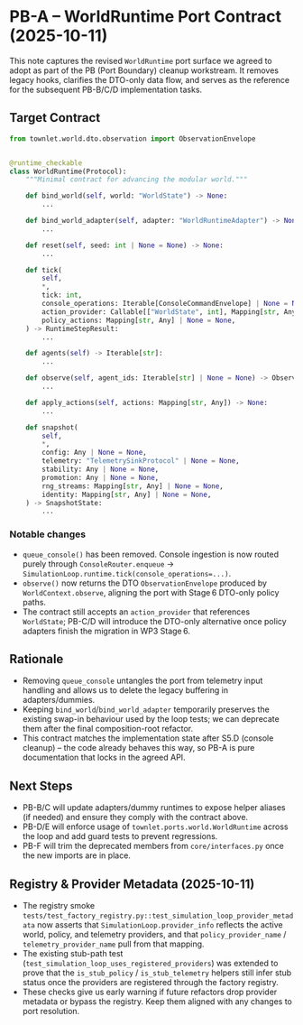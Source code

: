 # PB-A – WorldRuntime Port Contract (2025-10-11)

This note captures the revised `WorldRuntime` port surface we agreed to adopt
as part of the PB (Port Boundary) cleanup workstream. It removes legacy hooks,
clarifies the DTO-only data flow, and serves as the reference for the
subsequent PB-B/C/D implementation tasks.

## Target Contract

```python
from townlet.world.dto.observation import ObservationEnvelope


@runtime_checkable
class WorldRuntime(Protocol):
    """Minimal contract for advancing the modular world."""

    def bind_world(self, world: "WorldState") -> None:
        ...

    def bind_world_adapter(self, adapter: "WorldRuntimeAdapter") -> None:
        ...

    def reset(self, seed: int | None = None) -> None:
        ...

    def tick(
        self,
        *,
        tick: int,
        console_operations: Iterable[ConsoleCommandEnvelope] | None = None,
        action_provider: Callable[["WorldState", int], Mapping[str, Any]] | None = None,
        policy_actions: Mapping[str, Any] | None = None,
    ) -> RuntimeStepResult:
        ...

    def agents(self) -> Iterable[str]:
        ...

    def observe(self, agent_ids: Iterable[str] | None = None) -> ObservationEnvelope:
        ...

    def apply_actions(self, actions: Mapping[str, Any]) -> None:
        ...

    def snapshot(
        self,
        *,
        config: Any | None = None,
        telemetry: "TelemetrySinkProtocol" | None = None,
        stability: Any | None = None,
        promotion: Any | None = None,
        rng_streams: Mapping[str, Any] | None = None,
        identity: Mapping[str, Any] | None = None,
    ) -> SnapshotState:
        ...
```

### Notable changes

- `queue_console()` has been removed. Console ingestion is now routed purely
  through `ConsoleRouter.enqueue` → `SimulationLoop.runtime.tick(console_operations=...)`.
- `observe()` now returns the DTO `ObservationEnvelope` produced by
  `WorldContext.observe`, aligning the port with Stage 6 DTO-only policy paths.
- The contract still accepts an `action_provider` that references `WorldState`;
  PB-C/D will introduce the DTO-only alternative once policy adapters finish the
  migration in WP3 Stage 6.

## Rationale

- Removing `queue_console` untangles the port from telemetry input handling and
  allows us to delete the legacy buffering in adapters/dummies.
- Keeping `bind_world`/`bind_world_adapter` temporarily preserves the existing
  swap-in behaviour used by the loop tests; we can deprecate them after the
  final composition-root refactor.
- This contract matches the implementation state after S5.D (console cleanup) –
  the code already behaves this way, so PB-A is pure documentation that locks in
  the agreed API.

## Next Steps

- PB-B/C will update adapters/dummy runtimes to expose helper aliases (if
  needed) and ensure they comply with the contract above.
- PB-D/E will enforce usage of `townlet.ports.world.WorldRuntime` across the loop
  and add guard tests to prevent regressions.
- PB-F will trim the deprecated members from `core/interfaces.py` once the new
  imports are in place.

## Registry & Provider Metadata (2025-10-11)

- The registry smoke `tests/test_factory_registry.py::test_simulation_loop_provider_metadata`
  now asserts that `SimulationLoop.provider_info` reflects the active world,
  policy, and telemetry providers, and that `policy_provider_name` /
  `telemetry_provider_name` pull from that mapping.
- The existing stub-path test (`test_simulation_loop_uses_registered_providers`)
  was extended to prove that the `is_stub_policy` / `is_stub_telemetry` helpers
  still infer stub status once the providers are registered through the factory
  registry.
- These checks give us early warning if future refactors drop provider metadata
  or bypass the registry. Keep them aligned with any changes to port resolution.
